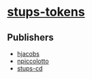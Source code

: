 # [stups-tokens](https://pypi.org/project/stups-tokens)



## Publishers
- [hjacobs](https://pypi.org/user/hjacobs)
- [npiccolotto](https://pypi.org/user/npiccolotto)
- [stups-cd](https://pypi.org/user/stups-cd)

